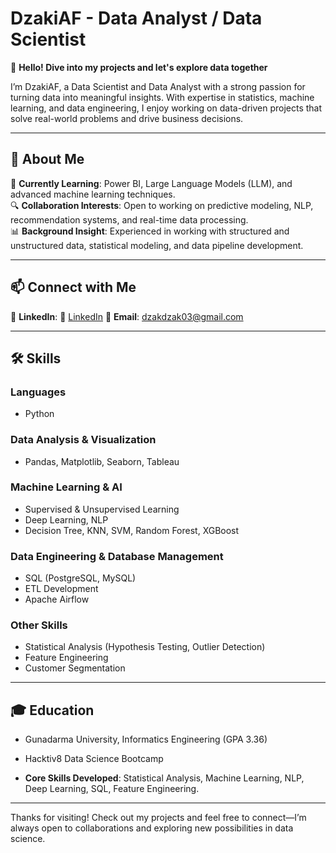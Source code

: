 # DzakiAF - Data Analyst / Data Scientist  

👋 **Hello! Dive into my projects and let's explore data together**  

I’m DzakiAF, a Data Scientist and Data Analyst with a strong passion for turning data into meaningful insights. With expertise in statistics, machine learning, and data engineering, I enjoy working on data-driven projects that solve real-world problems and drive business decisions.  

---

## 🚀 About Me  
🌱 **Currently Learning**: Power BI, Large Language Models (LLM), and advanced machine learning techniques.  
🔍 **Collaboration Interests**: Open to working on predictive modeling, NLP, recommendation systems, and real-time data processing.  
📊 **Background Insight**: Experienced in working with structured and unstructured data, statistical modeling, and data pipeline development.  


---

## 📫 Connect with Me  
🔗 **LinkedIn**: 🔗 [LinkedIn]([https://www.linkedin.com/in/username-kamu/](https://www.linkedin.com/in/dzaki-ahmad-fardian-789b01280/))  
📧 **Email**: dzakdzak03@gmail.com  

---

## 🛠 Skills  
### **Languages**  
- Python  

### **Data Analysis & Visualization**  
- Pandas, Matplotlib, Seaborn, Tableau  

### **Machine Learning & AI**  
- Supervised & Unsupervised Learning  
- Deep Learning, NLP  
- Decision Tree, KNN, SVM, Random Forest, XGBoost  

### **Data Engineering & Database Management**  
- SQL (PostgreSQL, MySQL)  
- ETL Development  
- Apache Airflow  

### **Other Skills**  
- Statistical Analysis (Hypothesis Testing, Outlier Detection)  
- Feature Engineering  
- Customer Segmentation  

---

## 🎓 Education  
- Gunadarma University, Informatics Engineering (GPA 3.36)
- Hacktiv8 Data Science Bootcamp

- **Core Skills Developed**: Statistical Analysis, Machine Learning, NLP, Deep Learning, SQL, Feature Engineering.  

---

Thanks for visiting! Check out my projects and feel free to connect—I’m always open to collaborations and exploring new possibilities in data science.  
